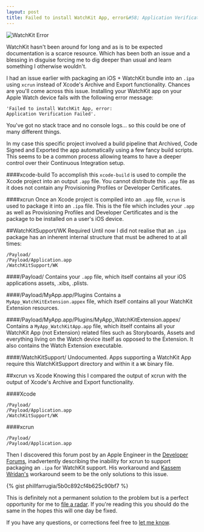 ```yaml
---
layout: post
title: Failed to install WatchKit App, error&#58; Application Verification Failed 
---
```


![WatchKit Error](http://i.imgur.com/utV57Ji.png)

WatchKit hasn't been around for long and as is to be expected documentation is a scarce resource. Which has been both an issue and a blessing in disguise forcing me to dig deeper than usual and learn something I otherwise wouldn't.

I had an issue earlier with packaging an iOS + WatchKit bundle into an `.ipa` using `xcrun` instead of Xcode's Archive and Export functionality. Chances are you'll come across this issue. Installing your WatchKit app on your Apple Watch device fails with the following error message:

```
'Failed to install WatchKit App, error: 
Application Verification Failed'. 
```

You've got no stack trace and no console logs... so this could be one of many different things.

In my case this specific project involved a build pipeline that Archived, Code Signed and Exported the app automatically using  a few fancy build scripts. This seems to be a common process allowing teams to have a deeper control over their Continuous Integration setup.

####xcode-build
To accomplish this `xcode-build` is used to compile the Xcode project into an output `.app` file. You cannot distribute this `.app` file as it does not contain any Provisioning Profiles or Developer Certificates.

####xcrun
Once an Xcode project is compiled into an `.app` file, `xcrun` is used to package it into an `.ipa` file. This is the file which includes your `.app` as well as Provisioning Profiles and Developer Certificates and is the package to be installed on a user's iOS device. 

##WatchKitSupport/WK Required
Until now I did not realise that an `.ipa` package has an inherent internal structure that must be adhered to at all times:

```
/Payload/
/Payload/Application.app
/WatchKitSupport/WK
```

####/Payload/
Contains your `.app` file, which itself contains all your iOS applications assets, .xibs, .plists.

####/Payload/MyApp.app/Plugins
Contains a `MyApp_WatchKitExtension.appex` file, which itself contains all your WatchKit Extension resources.

####/Payload/MyApp.app/Plugins/MyApp_WatchKitExtension.appex/
Contains a `MyApp_WatchKitApp.app` file, which itself contains all your WatchKit App (not Extension) related files such as Storyboards, Assets and everything living on the Watch device itself as opposed to the Extension. It also contains the Watch Extension executable.

####/WatchKitSupport/
Undocumented. Apps supporting a WatchKit App require this WatchKitSupport directory and within it a `WK` binary file.

##xcrun vs Xcode
Knowing this I compared the output of xcrun with the output of Xcode's Archive and Export functionality. 

####Xcode
```
/Payload/
/Payload/Application.app
/WatchKitSupport/WK
```

####xcrun
```
/Payload/
/Payload/Application.app
```

Then I discovered this forum post by an Apple Engineer in the [Developer Forums](https://devforums.apple.com/message/1119973#1119973), inadvertently describing the inability for xcrun to support packaging an `.ipa` for WatchKit support. His workaround and [Kassem Wridan's](http://www.matrixprojects.net/p/watchkit-command-line-builds) workaround seem to be the only solutions to this issue.

{% gist phillfarrugia/5b0c892cf4b625c90bf7 %}

This is definitely not a permanent solution to the problem but is a perfect opportunity for me to [file a radar](https://openradar.appspot.com/radar?id=5021668984487936). If you're reading this you should do the same in the hopes this will one day be fixed.

If you have any questions, or corrections feel free to [let me know](http://phillfarrugia.com/about/).


